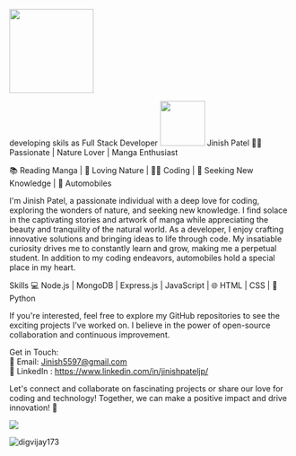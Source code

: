 <p>
  <img src="https://media.tenor.com/_of49PJ8GosAAAAC/hello-hi.gif" style="width:150px"/>
</p>
developing skils as Full Stack Developer <img src="https://media.giphy.com/media/WUlplcMpOCEmTGBtBW/giphy.gif" width="80"> 
Jinish Patel 👨‍💻
Passionate | Nature Lover | Manga Enthusiast

📚 Reading Manga | 🌿 Loving Nature | 👨‍💻 Coding | 📖 Seeking New Knowledge | 🚗 Automobiles

I'm Jinish Patel, a passionate individual with a deep love for coding, exploring the wonders of nature, and seeking new knowledge. I find solace in the captivating stories and artwork of manga while appreciating the beauty and tranquility of the natural world. As a developer, I enjoy crafting innovative solutions and bringing ideas to life through code. My insatiable curiosity drives me to constantly learn and grow, making me a perpetual student. In addition to my coding endeavors, automobiles hold a special place in my heart.

Skills
💻 Node.js | MongoDB | Express.js | JavaScript | 🌐 HTML | CSS | 🐍 Python

If you're interested, feel free to explore my GitHub repositories to see the exciting projects I've worked on. I believe in the power of open-source collaboration and continuous improvement.

Get in Touch:</br>
📧 Email: Jinish5597@gmail.com </br>
🔗 LinkedIn : https://www.linkedin.com/in/jinishpateljp/

Let's connect and collaborate on fascinating projects or share our love for coding and technology! Together, we can make a positive impact and drive innovation! 🚀

<a href="https://github.com/jinishpatel">
  <img align="center" src="https://github-readme-stats.vercel.app/api/top-langs/?username=jinishpatel&theme=light&hide_langs_below=1" />
</a>
<p align="left"> 
<img src="https://komarev.com/ghpvc/?username=jinishpatel&label=Views&color=blue&style=plastic" alt="digvijay173" />
 </p>
